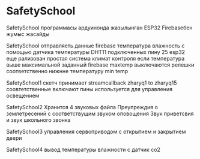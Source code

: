 # SafetySchool
 SafetySchool программасы ардуинонда жазылынган ESP32 Firebaseбен жумыс жасайды

SafetySchool
отправляеть данные firebase 
температура влажность с помощью датчика температуры DHT11 подключенных пину 25 esp32
еще рализован простая система климат контроля 
если температура выше максимальной заданный firebase maxtemp
выключаются релешки 
соответственно нижнне температуру min temp

SafetySchool1
скетч принимает streamcallback zharyq1 to zharyq15 
соовтетственные включают пины используется для управления освещением 

SafetySchool2
Хранится 4 звуковых файла
Преупреждия о землетресений
с соответствущим звуком оповощения 
Звук приветсвия
и звук школьного звонка

SafetySchool3
управления сервоприводом с открытием и закрытием двери

SafetySchool4
вывод температуры влажности с датчик co2

